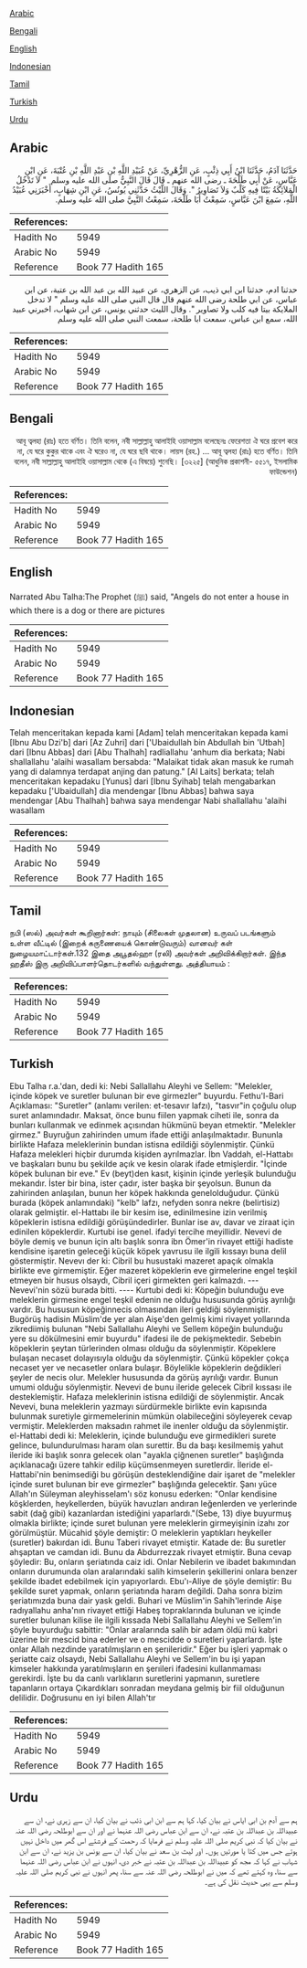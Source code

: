 [Arabic](#arabic)

[Bengali](#bengali)

[English](#english)

[Indonesian](#indonesian)

[Tamil](#tamil)

[Turkish](#turkish)

[Urdu](#urdu)

## Arabic


<div dir="rtl" lang="ar" style={{fontSize:'larger',backgroundColor:'#f8f9fa',padding:20}}>
حَدَّثَنَا آدَمُ، حَدَّثَنَا ابْنُ أَبِي ذِئْبٍ، عَنِ الزُّهْرِيِّ، عَنْ عُبَيْدِ اللَّهِ بْنِ عَبْدِ اللَّهِ بْنِ عُتْبَةَ، عَنِ ابْنِ عَبَّاسٍ، عَنْ أَبِي طَلْحَةَ ـ رضى الله عنهم ـ قَالَ قَالَ النَّبِيُّ صلى الله عليه وسلم ‏ "‏ لاَ تَدْخُلُ الْمَلاَئِكَةُ بَيْتًا فِيهِ كَلْبٌ وَلاَ تَصَاوِيرُ ‏"‏‏.‏ وَقَالَ اللَّيْثُ حَدَّثَنِي يُونُسُ، عَنِ ابْنِ شِهَابٍ، أَخْبَرَنِي عُبَيْدُ اللَّهِ، سَمِعَ ابْنَ عَبَّاسٍ، سَمِعْتُ أَبَا طَلْحَةَ، سَمِعْتُ النَّبِيَّ صلى الله عليه وسلم‏.‏
</div>
<div style={{backgroundColor:'#f8f9fa',padding:20, marginBottom: 10}}><table> <thead> <tr> <th>References:</th> <th></th> </tr> </thead> <tbody><tr><td>Hadith No</td><td>5949</td></tr><tr><td>Arabic No</td><td>5949</td></tr><tr><td>Reference</td><td>Book 77 Hadith 165</td></tr></tbody></table></div>


<div dir="rtl" lang="ar" style={{fontSize:'larger',backgroundColor:'#f8f9fa',padding:20}}>
حدثنا ادم، حدثنا ابن ابي ذيب، عن الزهري، عن عبيد الله بن عبد الله بن عتبة، عن ابن عباس، عن ابي طلحة رضى الله عنهم قال قال النبي صلى الله عليه وسلم " لا تدخل الملايكة بيتا فيه كلب ولا تصاوير ". وقال الليث حدثني يونس، عن ابن شهاب، اخبرني عبيد الله، سمع ابن عباس، سمعت ابا طلحة، سمعت النبي صلى الله عليه وسلم
</div>
<div style={{backgroundColor:'#f8f9fa',padding:20, marginBottom: 10}}><table> <thead> <tr> <th>References:</th> <th></th> </tr> </thead> <tbody><tr><td>Hadith No</td><td>5949</td></tr><tr><td>Arabic No</td><td>5949</td></tr><tr><td>Reference</td><td>Book 77 Hadith 165</td></tr></tbody></table></div>

## Bengali


<div dir="rtl" lang="bn" style={{fontSize:'larger',backgroundColor:'#f8f9fa',padding:20}}>
আবূ ত্বলহা (রাঃ) হতে বর্ণিত। তিনি বলেন, নবী সাল্লাল্লাহু আলাইহি ওয়াসাল্লাম বলেছেনঃ ফেরেশতা ঐ ঘরে প্রবেশ করে না, যে ঘরে কুকুর থাকে এবং ঐ ঘরেও না, যে ঘরে ছবি থাকে। লায়স (রহ.) ... আবূ ত্বলহা (রাঃ) হতে বর্ণিত। তিনি বলেন, নবী সাল্লাল্লাহু আলাইহি ওয়াসাল্লাম থেকে (এ বিষয়ে) শুনেছি। [৩২২৫] (আধুনিক প্রকাশনী- ৫৫১৭, ইসলামিক ফাউন্ডেশন)
</div>
<div style={{backgroundColor:'#f8f9fa',padding:20, marginBottom: 10}}><table> <thead> <tr> <th>References:</th> <th></th> </tr> </thead> <tbody><tr><td>Hadith No</td><td>5949</td></tr><tr><td>Arabic No</td><td>5949</td></tr><tr><td>Reference</td><td>Book 77 Hadith 165</td></tr></tbody></table></div>

## English


<div dir="ltr" lang="en" style={{fontSize:'larger',backgroundColor:'#f8f9fa',padding:20}}>
Narrated Abu Talha:The Prophet (ﷺ) said, "Angels do not enter a house in which there is a dog or there are pictures
</div>
<div style={{backgroundColor:'#f8f9fa',padding:20, marginBottom: 10}}><table> <thead> <tr> <th>References:</th> <th></th> </tr> </thead> <tbody><tr><td>Hadith No</td><td>5949</td></tr><tr><td>Arabic No</td><td>5949</td></tr><tr><td>Reference</td><td>Book 77 Hadith 165</td></tr></tbody></table></div>

## Indonesian


<div dir="ltr" lang="id" style={{fontSize:'larger',backgroundColor:'#f8f9fa',padding:20}}>
Telah menceritakan kepada kami [Adam] telah menceritakan kepada kami [Ibnu Abu Dzi'b] dari [Az Zuhri] dari ['Ubaidullah bin Abdullah bin 'Utbah] dari [Ibnu Abbas] dari [Abu Thalhah] radliallahu 'anhum dia berkata; Nabi shallallahu 'alaihi wasallam bersabda: "Malaikat tidak akan masuk ke rumah yang di dalamnya terdapat anjing dan patung." [Al Laits] berkata; telah menceritakan kepadaku [Yunus] dari [Ibnu Syihab] telah mengabarkan kepadaku ['Ubaidullah] dia mendengar [Ibnu Abbas] bahwa saya mendengar [Abu Thalhah] bahwa saya mendengar Nabi shallallahu 'alaihi wasallam
</div>
<div style={{backgroundColor:'#f8f9fa',padding:20, marginBottom: 10}}><table> <thead> <tr> <th>References:</th> <th></th> </tr> </thead> <tbody><tr><td>Hadith No</td><td>5949</td></tr><tr><td>Arabic No</td><td>5949</td></tr><tr><td>Reference</td><td>Book 77 Hadith 165</td></tr></tbody></table></div>

## Tamil


<div dir="ltr" lang="ta" style={{fontSize:'larger',backgroundColor:'#f8f9fa',padding:20}}>
நபி (ஸல்) அவர்கள் கூறினார்கள்: நாயும் (சிலைகள் முதலான) உருவப் படங்களும் உள்ள வீட்டில் (இறைக் கருணையைக் கொண்டுவரும்) வானவர் கள் நுழையமாட்டார்கள்.132 இதை அபூதல்ஹா (ரலி) அவர்கள் அறிவிக்கிறார்கள். இந்த ஹதீஸ் இரு அறிவிப்பாளர்தொடர்களில் வந்துள்ளது. அத்தியாயம் :
</div>
<div style={{backgroundColor:'#f8f9fa',padding:20, marginBottom: 10}}><table> <thead> <tr> <th>References:</th> <th></th> </tr> </thead> <tbody><tr><td>Hadith No</td><td>5949</td></tr><tr><td>Arabic No</td><td>5949</td></tr><tr><td>Reference</td><td>Book 77 Hadith 165</td></tr></tbody></table></div>

## Turkish


<div dir="ltr" lang="tr" style={{fontSize:'larger',backgroundColor:'#f8f9fa',padding:20}}>
Ebu Talha r.a.'dan, dedi ki: Nebi Sallallahu Aleyhi ve Sellem: "Melekler, içinde köpek ve suretler bulunan bir eve girmezler" buyurdu. Fethu'l-Bari Açıklaması: "Suretler" (anlamı verilen: et-tesavır lafzı), "tasvır"in çoğulu olup suret anlamındadır. Maksat, önce bunu fiilen yapmak ciheti ile, sonra da bunları kullanmak ve edinmek açısından hükmünü beyan etmektir. "Melekler girmez." Buyruğun zahirinden umum ifade ettiği anlaşılmaktadır. Bununla birlikte Hafaza meleklerinin bundan istisna edildiği söylenmiştir. Çünkü Hafaza melekleri hiçbir durumda kişiden ayrılmazlar. İbn Vaddah, el-Hattabı ve başkaları bunu bu şekilde açık ve kesin olarak ifade etmişlerdir. "İçinde köpek bulunan bir eve." Ev (beyt)den kasıt, kişinin içinde yerleşik bulunduğu mekandır. İster bir bina, ister çadır, ister başka bir şeyolsun. Bunun da zahirinden anlaşılan, bunun her köpek hakkında genelolduğudur. Çünkü burada (köpek anlamındaki) "kelb" lafzı, nefyden sonra nekre (belirtisiz) olarak gelmiştir. el-Hattabı ile bir kesim ise, edinilmesine izin verilmiş köpeklerin istisna edildiği görüşündedirler. Bunlar ise av, davar ve ziraat için edinilen köpeklerdir. Kurtubi ise genel. ifadyi tercihe meyillidir. Nevevi de böyle demiş ve bunun için altı başlık sonra ibn Ömer'in rivayet ettiği hadiste kendisine işaretin geleceği küçük köpek yavrusu ile ilgili kıssayı buna delil göstermiştir. Nevevı der ki: Cibril bu husustaki mazeret apaçık olmakla birlikte eve girmemiştir. Eğer mazeret köpeklerin eve girmelerine engel teşkil etmeyen bir husus olsaydı, Cibril içeri girmekten geri kalmazdı. --- Nevevi'nin sözü burada bitti. ---- Kurtubi dedi ki: Köpeğin bulunduğu eve meleklerin girmesine engel teşkil edenin ne olduğu hususunda görüş ayrılığı vardır. Bu hususun köpeğinnecis olmasından ileri geldiği söylenmiştir. Bugörüş hadisin Müslim'de yer alan Aişe'den gelmiş kimi rivayet yollarında zikrediimiş bulunan "Nebi Sallallahu Aleyhi ve Sellem köpeğin bulunduğu yere su dökülmesini emir buyurdu" ifadesi ile de pekişmektedir. Sebebin köpeklerin şeytan türlerinden olması olduğu da söylenmiştir. Köpeklere bulaşan necaset dolayısıyla olduğu da söylenmiştir. Çünkü köpekler çokça necaset yer ve necasetler onlara bulaşır. Böylelikle köpeklerin değdikleri şeyler de necis olur. Melekler hususunda da görüş ayrılığı vardır. Bunun umumi olduğu söylenmiştir. Nevevi de bunu ileride gelecek Cibril kıssası ile desteklemiştir. Hafaza meleklerinin istisna edildiği de söylenmiştir. Ancak Nevevi, buna meleklerin yazmayı sürdürmekle birlikte evin kapısında bulunmak suretiyle girmemelerinin mümkün olabileceğini söyleyerek cevap vermiştir. Meleklerden maksadın rahmet ile inenler olduğu da söylenmiştir. el-Hattabi dedi ki: Meleklerin, içinde bulunduğu eve girmedikleri surete gelince, bulundurulması haram olan surettir. Bu da başı kesilmemiş yahut ileride iki başlık sonra gelecek olan "ayakla çiğnenen suretler" başlığında açıklanacağı üzere tahkir edilip küçümsenmeyen suretlerdir. İleride el-Hattabi'nin benimsediği bu görüşün desteklendiğine dair işaret de "melekler içinde suret bulunan bir eve girmezler" başlığında gelecektir. Şanı yüce Allah'ın Süleyman aleyhisselam'ı söz konusu ederken: "Onlar kendisine köşklerden, heykellerden, büyük havuzları andıran leğenlerden ve yerlerinde sabit (dağ gibi) kazanlardan istediğini yaparlardı."(Sebe, 13) diye buyurmuş olmakla birlikte; içinde suret bulunan yere meleklerin girmeyişinin izahı zor görülmüştür. Mücahid şöyle demiştir: O meleklerin yaptıkları heykeller (suretler) bakırdan idi. Bunu Taberi rivayet etmiştir. Katade de: Bu suretler ahşaptan ve camdan idi. Bunu da Abdurrezzak rivayet etmiştir. Buna cevap şöyledir: Bu, onların şeriatında caiz idi. Onlar Nebilerin ve ibadet bakımından onların durumunda olan aralarındaki salih kimselerin şekillerini onlara benzer şekilde ibadet edebilmek için yapıyorlardı. Ebu'ı-Aliye de şöyle demiştir: Bu şekilde suret yapmak, onların şeriatında haram değildi. Daha sonra bizim şeriatımızda buna dair yask geldi. Buhari ve Müslim'in Sahih'lerinde Aişe radıyallahu anha'nın rivayet ettiği Habeş topraklarında bulunan ve içinde suretler bulunan kilise ile ilgili kıssada Nebi Sallallahu Aleyhi ve Sellem'in şöyle buyurduğu sabittir: "Onlar aralarında salih bir adam öldü mü kabri üzerine bir mescid bina ederler ve o mescidde o suretleri yaparlardı. İşte onlar Allah nezdinde yaratılmışların en şerıileridir." Eğer bu işleri yapmak o şeriatte caiz olsaydı, Nebi Sallallahu Aleyhi ve Sellem'in bu işi yapan kimseler hakkında yaratılmışların en şerıileri ifadesini kullanmaması gerekirdi. İşte bu da canlı varlıkların suretlerini yapmanın, suretlere tapanların ortaya Çıkardıkları sonradan meydana gelmiş bir fiil olduğunun delilidir. Doğrusunu en iyi bilen Allah'tır
</div>
<div style={{backgroundColor:'#f8f9fa',padding:20, marginBottom: 10}}><table> <thead> <tr> <th>References:</th> <th></th> </tr> </thead> <tbody><tr><td>Hadith No</td><td>5949</td></tr><tr><td>Arabic No</td><td>5949</td></tr><tr><td>Reference</td><td>Book 77 Hadith 165</td></tr></tbody></table></div>

## Urdu


<div dir="rtl" lang="ur" style={{fontSize:'larger',backgroundColor:'#f8f9fa',padding:20}}>
ہم سے آدم بن ابی ایاس نے بیان کیا، کہا ہم سے ابن ابی ذئب نے بیان کیا، ان سے زہری نے، ان سے عبیداللہ بن عبداللہ بن عتبہ نے، ان سے ابن عباس رضی اللہ عنہما نے اور ان سے ابوطلحہ رضی اللہ عنہ نے بیان کیا کہ نبی کریم صلی اللہ علیہ وسلم نے فرمایا کہ رحمت کے فرشتے اس گھر میں داخل نہیں ہوتے جس میں کتا یا مورتیں ہوں۔ اور لیث بن سعد نے بیان کیا، ان سے یونس بن یزید نے، ان سے ابن شہاب نے کہا کہ مجھ کو عبیداللہ بن عبداللہ بن عتبہ نے خبر دی، انہوں نے ابن عباس رضی اللہ عنہما سے سنا، وہ کہتے تھے کہ میں نے ابوطلحہ رضی اللہ عنہ سے سنا، پھر انہوں نے نبی کریم صلی اللہ علیہ وسلم سے یہی حدیث نقل کی ہے۔
</div>
<div style={{backgroundColor:'#f8f9fa',padding:20, marginBottom: 10}}><table> <thead> <tr> <th>References:</th> <th></th> </tr> </thead> <tbody><tr><td>Hadith No</td><td>5949</td></tr><tr><td>Arabic No</td><td>5949</td></tr><tr><td>Reference</td><td>Book 77 Hadith 165</td></tr></tbody></table></div>